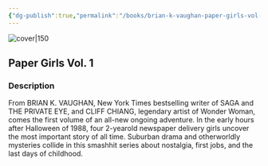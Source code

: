 ```yaml
---
{"dg-publish":true,"permalink":"/books/brian-k-vaughan-paper-girls-vol-1/","title":"\"Paper Girls Vol. 1\"","tags":["coming-of-age","graphic-novel","Fantasy"]}
---
```




![cover|150](http://books.google.com/books/content?id=6hjECwAAQBAJ&printsec=frontcover&img=1&zoom=1&edge=curl&source=gbs_api)

## Paper Girls Vol. 1

### Description

From BRIAN K. VAUGHAN, New York Times bestselling writer of SAGA and THE PRIVATE EYE, and CLIFF CHIANG, legendary artist of Wonder Woman, comes the first volume of an all-new ongoing adventure. In the early hours after Halloween of 1988, four 2-yearold newspaper delivery girls uncover the most important story of all time. Suburban drama and otherworldly mysteries collide in this smashhit series about nostalgia, first jobs, and the last days of childhood.
```